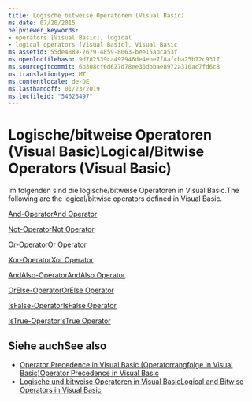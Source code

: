 ```yaml
---
title: Logische bitweise Operatoren (Visual Basic)
ms.date: 07/20/2015
helpviewer_keywords:
- operators [Visual Basic], logical
- logical operators [Visual Basic], Visual Basic
ms.assetid: 55de4889-7679-4859-8063-bee15abca53f
ms.openlocfilehash: 9d782539ca492946de4ebe7f8afcba25b72c9317
ms.sourcegitcommit: 6b308cf6d627d78ee36dbbae8972a310ac7fd6c8
ms.translationtype: MT
ms.contentlocale: de-DE
ms.lasthandoff: 01/23/2019
ms.locfileid: "54626497"
---
```

# <a name="logicalbitwise-operators-visual-basic"></a><span data-ttu-id="dd7d7-102">Logische/bitweise Operatoren (Visual Basic)</span><span class="sxs-lookup"><span data-stu-id="dd7d7-102">Logical/Bitwise Operators (Visual Basic)</span></span>
<span data-ttu-id="dd7d7-103">Im folgenden sind die logische/bitweise Operatoren in Visual Basic.</span><span class="sxs-lookup"><span data-stu-id="dd7d7-103">The following are the logical/bitwise operators defined in Visual Basic.</span></span>  
  
 [<span data-ttu-id="dd7d7-104">And-Operator</span><span class="sxs-lookup"><span data-stu-id="dd7d7-104">And Operator</span></span>](../../../visual-basic/language-reference/operators/and-operator.md)  
  
 [<span data-ttu-id="dd7d7-105">Not-Operator</span><span class="sxs-lookup"><span data-stu-id="dd7d7-105">Not Operator</span></span>](../../../visual-basic/language-reference/operators/not-operator.md)  
  
 [<span data-ttu-id="dd7d7-106">Or-Operator</span><span class="sxs-lookup"><span data-stu-id="dd7d7-106">Or Operator</span></span>](../../../visual-basic/language-reference/operators/or-operator.md)  
  
 [<span data-ttu-id="dd7d7-107">Xor-Operator</span><span class="sxs-lookup"><span data-stu-id="dd7d7-107">Xor Operator</span></span>](../../../visual-basic/language-reference/operators/xor-operator.md)  
  
 [<span data-ttu-id="dd7d7-108">AndAlso-Operator</span><span class="sxs-lookup"><span data-stu-id="dd7d7-108">AndAlso Operator</span></span>](../../../visual-basic/language-reference/operators/andalso-operator.md)  
  
 [<span data-ttu-id="dd7d7-109">OrElse-Operator</span><span class="sxs-lookup"><span data-stu-id="dd7d7-109">OrElse Operator</span></span>](../../../visual-basic/language-reference/operators/orelse-operator.md)  
  
 [<span data-ttu-id="dd7d7-110">IsFalse-Operator</span><span class="sxs-lookup"><span data-stu-id="dd7d7-110">IsFalse Operator</span></span>](../../../visual-basic/language-reference/operators/isfalse-operator.md)  
  
 [<span data-ttu-id="dd7d7-111">IsTrue-Operator</span><span class="sxs-lookup"><span data-stu-id="dd7d7-111">IsTrue Operator</span></span>](../../../visual-basic/language-reference/operators/istrue-operator.md)  
  
## <a name="see-also"></a><span data-ttu-id="dd7d7-112">Siehe auch</span><span class="sxs-lookup"><span data-stu-id="dd7d7-112">See also</span></span>
- [<span data-ttu-id="dd7d7-113">Operator Precedence in Visual Basic (Operatorrangfolge in Visual Basic)</span><span class="sxs-lookup"><span data-stu-id="dd7d7-113">Operator Precedence in Visual Basic</span></span>](../../../visual-basic/language-reference/operators/operator-precedence.md)
- [<span data-ttu-id="dd7d7-114">Logische und bitweise Operatoren in Visual Basic</span><span class="sxs-lookup"><span data-stu-id="dd7d7-114">Logical and Bitwise Operators in Visual Basic</span></span>](../../../visual-basic/programming-guide/language-features/operators-and-expressions/logical-and-bitwise-operators.md)
